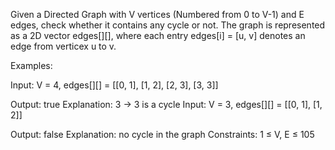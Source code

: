 Given a Directed Graph with V vertices (Numbered from 0 to V-1) and E edges, check whether it contains any cycle or not.
The graph is represented as a 2D vector edges[][], where each entry edges[i] = [u, v] denotes an edge from verticex u to v.

Examples:

Input: V = 4, edges[][] = [[0, 1], [1, 2], [2, 3], [3, 3]]



Output: true
Explanation: 3 -> 3 is a cycle
Input: V = 3, edges[][] = [[0, 1], [1, 2]]



Output: false
Explanation: no cycle in the graph
Constraints:
1 ≤ V, E ≤ 105
